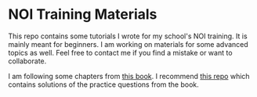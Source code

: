 # NOI Training Materials

This repo contains some tutorials I wrote for my school's NOI training. It is mainly meant for beginners. I am working on materials for some advanced topics as well. Feel free to contact me if you find a mistake or want to collaborate.

I am following some chapters from [this book](http://www.ituring.com.cn/book/1044). I recommend [this repo](https://github.com/yogykwan/acm-challenge-workbook/tree/master/src) which contains solutions of the practice questions from the book.





